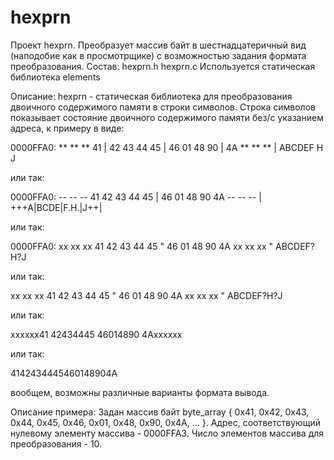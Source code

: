 # hexprn

Проект hexprn.
Преобразует массив байт в шестнадцатеричный вид (наподобие как в просмотрщике)
с возможностью задания формата преобразования.
Состав:
  hexprn.h
  hexprn.c
Используется статическая библиотека elements

Описание:
hexprn - статическая библиотека для преобразования двоичного содержимого памяти в строки символов.
Строка символов показывает состояние двоичного содержимого памяти без/с указанием адреса, к примеру в виде:

0000FFA0: ** ** ** 41 | 42 43 44 45 | 46 01 48 90 | 4A ** ** ** |    ABCDEF H J

или так:

0000FFA0: -- -- -- 41 42 43 44 45 | 46 01 48 90 4A -- -- -- | +++A|BCDE|F.H.|J++|

или так:

0000FFA0: хх хх хх 41 42 43 44 45 " 46 01 48 90 4A хх хх хх "    ABCDEF?H?J

или так:

хх хх хх 41 42 43 44 45 " 46 01 48 90 4A хх хх хх "    ABCDEF?H?J

или так:

хххххх41 42434445 46014890 4Aхххххх

или так:

4142434445460148904A

вообщем, возможны различные варианты формата вывода.

Описание примера:
Задан массив байт byte_array { 0x41, 0x42, 0x43, 0x44, 0x45, 0x46, 0x01, 0x48, 0x90, 0x4A, ... }.
Адрес, соответствующий нулевому элементу массива - 0000FFA3.
Число элементов массива для преобразования - 10.
